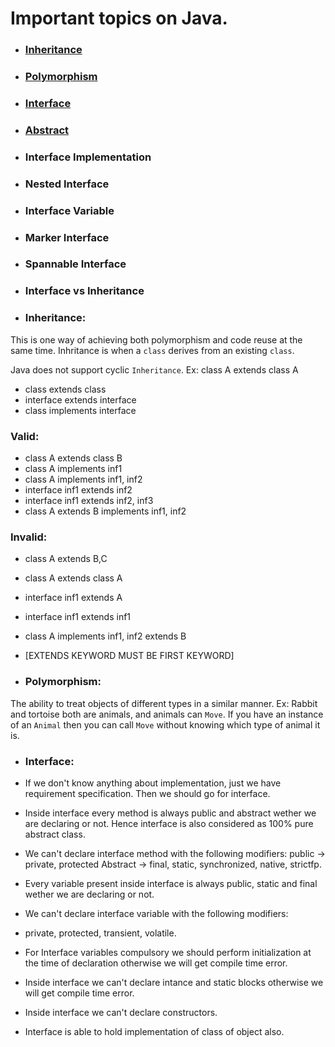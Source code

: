 # Important topics on Java.

* ### [Inheritance](https://github.com/pkvarnwal/JavaAndCollection/blob/master/README.md#inheritance)

* ### [Polymorphism](https://github.com/pkvarnwal/JavaAndCollection/blob/master/README.md#polymorphism)
* ### [Interface](https://github.com/pkvarnwal/JavaAndCollection/blob/master/README.md#interface)
* ### [Abstract](https://github.com/pkvarnwal/JavaAndCollection/blob/master/README.md#abstract)
* ### Interface Implementation
* ### Nested Interface
* ### Interface Variable
* ### Marker Interface
* ### Spannable Interface
* ### Interface vs Inheritance

* ### Inheritance: 
This is one way of achieving both polymorphism and code reuse at the same time.
Inhritance is when a `class` derives from an existing `class`.

Java does not support cyclic `Inheritance`.
Ex: class A extends class A

* class extends class
* interface extends interface
* class implements interface

### Valid:

* class A extends class B
* class A implements inf1
* class A implements inf1, inf2
* interface inf1 extends inf2
* interface inf1 extends inf2, inf3
* class A extends B implements inf1, inf2

### Invalid:

* class A extends B,C
* class A extends class A
* interface inf1 extends A
* interface inf1 extends inf1
* class A implements inf1, inf2 extends B
* [EXTENDS KEYWORD MUST BE FIRST KEYWORD]

* ### Polymorphism: 
The ability to treat objects of different types in a similar manner.
Ex: Rabbit and tortoise both are animals, and animals can `Move`. 
If you have an instance of an `Animal` then you can call `Move` without knowing which type of animal it is.


* ### Interface:

* If we don't know anything about implementation, just we have requirement specification.
Then we should go for interface.
* Inside interface every method is always public and abstract wether we are declaring or not.
Hence interface is also considered as 100% pure abstract class.
* We can't declare interface method with the following modifiers:
public -> private, protected
Abstract -> final, static, synchronized, native, strictfp.
* Every variable present inside interface is always public, static and final wether we are declaring or not.
* We can't declare interface variable with the following modifiers:
* private, protected, transient, volatile.
* For Interface variables compulsory we should perform initialization at the time of declaration otherwise we will get compile time error.
* Inside interface we can't declare intance and static blocks otherwise we will get compile time error.
* Inside interface we can't declare constructors.
* Interface is able to hold implementation of class of object also.
